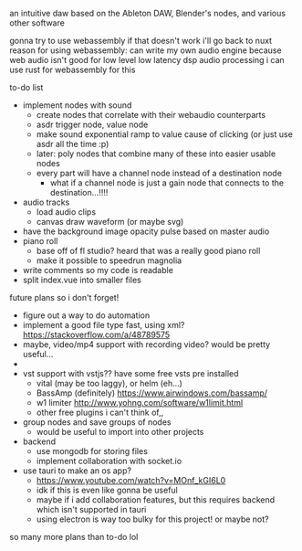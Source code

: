 an intuitive daw based on the Ableton DAW, Blender's nodes, and various other software

gonna try to use webassembly if that doesn't work i'll go back to nuxt
reason for using webassembly: can write my own audio engine because web audio isn't good for low level low latency dsp audio processing
i can use rust for webassembly for this



to-do list
- implement nodes with sound
    - create nodes that correlate with their webaudio counterparts
    - asdr trigger node, value node
    - make sound exponential ramp to value cause of clicking (or just use asdr all the time :p)
    - later: poly nodes that combine many of these into easier usable nodes
    - every part will have a channel node instead of a destination node
        - what if a channel node is just a gain node that connects to the destination...!!!!
- audio tracks
    - load audio clips
    - canvas draw waveform (or maybe svg)
- have the background image opacity pulse based on master audio
- piano roll
    - base off of fl studio? heard that was a really good piano roll
    - make it possible to speedrun magnolia
- write comments so my code is readable
- split index.vue into smaller files

future plans so i don't forget!
- figure out a way to do automation
- implement a good file type fast, using xml? https://stackoverflow.com/a/48789575
- maybe, video/mp4 support with recording video? would be pretty useful...
- 
- vst support with vstjs?? have some free vsts pre installed 
    - vital (may be too laggy), or helm (eh...) 
    - BassAmp (definitely) https://www.airwindows.com/bassamp/ 
    - w1 limiter http://www.yohng.com/software/w1limit.html
    - other free plugins i can't think of,,
- group nodes and save groups of nodes
    - would be useful to import into other projects
- backend
    - use mongodb for storing files
    - implement collaboration with socket.io
- use tauri to make an os app?
    - https://www.youtube.com/watch?v=MOnf_kGI6L0 
    - idk if this is even like gonna be useful
    - maybe if i add collaboration features, but this requires backend which isn't supported in tauri 
    - using electron is way too bulky for this project! or maybe not?
    

so many more plans than to-do lol
